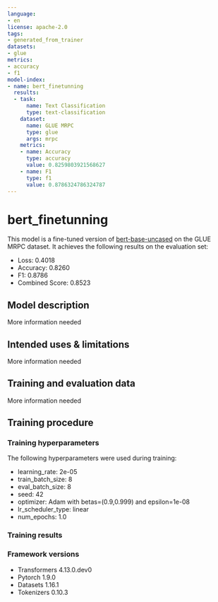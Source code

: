 ```yaml
---
language:
- en
license: apache-2.0
tags:
- generated_from_trainer
datasets:
- glue
metrics:
- accuracy
- f1
model-index:
- name: bert_finetunning
  results:
  - task:
      name: Text Classification
      type: text-classification
    dataset:
      name: GLUE MRPC
      type: glue
      args: mrpc
    metrics:
    - name: Accuracy
      type: accuracy
      value: 0.8259803921568627
    - name: F1
      type: f1
      value: 0.8786324786324787
---
```


<!-- This model card has been generated automatically according to the information the Trainer had access to. You
should probably proofread and complete it, then remove this comment. -->

# bert_finetunning

This model is a fine-tuned version of [bert-base-uncased](https://huggingface.co/bert-base-uncased) on the GLUE MRPC dataset.
It achieves the following results on the evaluation set:
- Loss: 0.4018
- Accuracy: 0.8260
- F1: 0.8786
- Combined Score: 0.8523

## Model description

More information needed

## Intended uses & limitations

More information needed

## Training and evaluation data

More information needed

## Training procedure

### Training hyperparameters

The following hyperparameters were used during training:
- learning_rate: 2e-05
- train_batch_size: 8
- eval_batch_size: 8
- seed: 42
- optimizer: Adam with betas=(0.9,0.999) and epsilon=1e-08
- lr_scheduler_type: linear
- num_epochs: 1.0

### Training results



### Framework versions

- Transformers 4.13.0.dev0
- Pytorch 1.9.0
- Datasets 1.16.1
- Tokenizers 0.10.3
